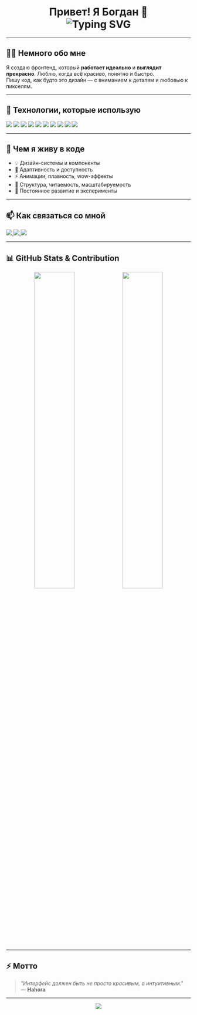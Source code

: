 <!-- Animated Header -->
<h1 align="center">
  Привет! Я Богдан 👋
  <br/>
  <img src="https://readme-typing-svg.herokuapp.com?font=Fira+Code&weight=700&size=24&pause=1000&color=34D399&center=true&vCenter=true&width=435&lines=Frontend+Developer;Люблю+UI%2FUX+и+анимации;Пишу+чистый+и+живой+код" alt="Typing SVG" />
</h1>

---

## 🧑‍💻 Немного обо мне

Я создаю фронтенд, который **работает идеально** и **выглядит прекрасно**. Люблю, когда всё красиво, понятно и быстро.  
Пишу код, как будто это дизайн — с вниманием к деталям и любовью к пикселям.

---

## 🚀 Технологии, которые использую

<p align="left">
  <img src="https://img.shields.io/badge/HTML5-E34F26?style=for-the-badge&logo=html5&logoColor=white"/>
  <img src="https://img.shields.io/badge/CSS3-1572B6?style=for-the-badge&logo=css3&logoColor=white"/>
  <img src="https://img.shields.io/badge/SASS-CC6699?style=for-the-badge&logo=sass&logoColor=white"/>
  <img src="https://img.shields.io/badge/JavaScript-F7DF1E?style=for-the-badge&logo=javascript&logoColor=black"/>
  <img src="https://img.shields.io/badge/TypeScript-3178C6?style=for-the-badge&logo=typescript&logoColor=white"/>
  <img src="https://img.shields.io/badge/React-20232A?style=for-the-badge&logo=react&logoColor=61DAFB"/>
  <img src="https://img.shields.io/badge/Next.js-000000?style=for-the-badge&logo=next.js&logoColor=white"/>
  <img src="https://img.shields.io/badge/Vue.js-42b883?style=for-the-badge&logo=vue.js&logoColor=white"/>
  <img src="https://img.shields.io/badge/TailwindCSS-06B6D4?style=for-the-badge&logo=tailwind-css&logoColor=white"/>
  <img src="https://img.shields.io/badge/Figma-F24E1E?style=for-the-badge&logo=figma&logoColor=white"/>
</p>

---

## 🌟 Чем я живу в коде

- 💡 Дизайн-системы и компоненты
- 🎯 Адаптивность и доступность
- ⚡ Анимации, плавность, wow-эффекты
- 📐 Структура, читаемость, масштабируемость
- 🚀 Постоянное развитие и эксперименты

---

## 📫 Как связаться со мной

<p align="left">
  <a href="https://t.me/hahora" target="_blank">
    <img src="https://img.shields.io/badge/Telegram-26A5E4?style=for-the-badge&logo=telegram&logoColor=white"/>
  </a>
  <a href="https://vk.com/your_vk_profile" target="_blank">
    <img src="https://img.shields.io/badge/VK-4c75a3?style=for-the-badge&logo=vk&logoColor=white"/>
  </a>
  <a href="mailto:hahora.dev@gmail.com">
    <img src="https://img.shields.io/badge/Gmail-D14836?style=for-the-badge&logo=gmail&logoColor=white"/>
  </a>
</p>

---

## 📊 GitHub Stats & Contribution

<p align="center">
  <img src="https://github-readme-stats.vercel.app/api?username=hahora&show_icons=true&theme=radical" width="47%" />
  <img src="https://github-readme-streak-stats.herokuapp.com?user=hahora&theme=radical&hide_border=false" width="47%" />
</p>

---

## ⚡ Мотто

> _"Интерфейс должен быть не просто красивым, а интуитивным."_  
> — **Hahora**

---

<!-- Footer animation -->
<p align="center">
  <img src="https://capsule-render.vercel.app/api?type=waving&height=150&section=footer&color=0:34d399,100:3b82f6" />
</p>
